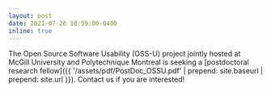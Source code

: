 ```yaml
---
layout: post
date: 2021-07-26 10:59:00-0400
inline: true
---
```


The Open Source Software Usability (OSS-U) project jointly hosted at McGill University and Polytechnique Montreal is seeking a [postdoctoral research fellow]({{ '/assets/pdf/PostDoc_OSSU.pdf' | prepend: site.baseurl | prepend: site.url }}). Contact us if you are interested!
